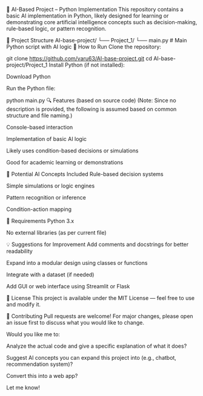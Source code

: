 

🤖 AI-Based Project – Python Implementation
This repository contains a basic AI implementation in Python, likely designed for learning or demonstrating core artificial intelligence concepts such as decision-making, rule-based logic, or pattern recognition.

📁 Project Structure
AI-base-project/
└── Project_1/
    └── main.py        # Main Python script with AI logic
🚀 How to Run
Clone the repository:

git clone https://github.com/varu63/AI-base-project.git
cd AI-base-project/Project_1
Install Python (if not installed):

Download Python

Run the Python file:

python main.py
🔍 Features (based on source code)
(Note: Since no description is provided, the following is assumed based on common structure and file naming.)

Console-based interaction

Implementation of basic AI logic

Likely uses condition-based decisions or simulations

Good for academic learning or demonstrations

🧠 Potential AI Concepts Included
Rule-based decision systems

Simple simulations or logic engines

Pattern recognition or inference

Condition-action mapping

📌 Requirements
Python 3.x

No external libraries (as per current file)

💡 Suggestions for Improvement
Add comments and docstrings for better readability

Expand into a modular design using classes or functions

Integrate with a dataset (if needed)

Add GUI or web interface using Streamlit or Flask

📝 License
This project is available under the MIT License — feel free to use and modify it.

🤝 Contributing
Pull requests are welcome! For major changes, please open an issue first to discuss what you would like to change.

Would you like me to:

Analyze the actual code and give a specific explanation of what it does?

Suggest AI concepts you can expand this project into (e.g., chatbot, recommendation system)?

Convert this into a web app?

Let me know!

